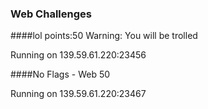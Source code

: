 ### Web Challenges 

####lol 
points:50
Warning: You will be trolled

Running on 139.59.61.220:23456


####No Flags - Web 50 

Running on 139.59.61.220:23467
